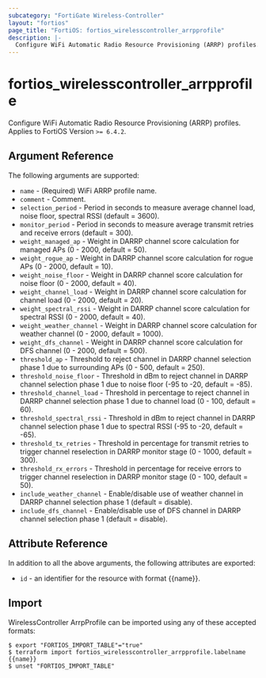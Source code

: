 ```yaml
---
subcategory: "FortiGate Wireless-Controller"
layout: "fortios"
page_title: "FortiOS: fortios_wirelesscontroller_arrpprofile"
description: |-
  Configure WiFi Automatic Radio Resource Provisioning (ARRP) profiles.
---
```


# fortios_wirelesscontroller_arrpprofile
Configure WiFi Automatic Radio Resource Provisioning (ARRP) profiles. Applies to FortiOS Version `>= 6.4.2`.

## Argument Reference

The following arguments are supported:

* `name` - (Required) WiFi ARRP profile name.
* `comment` - Comment.
* `selection_period` - Period in seconds to measure average channel load, noise floor, spectral RSSI (default = 3600).
* `monitor_period` - Period in seconds to measure average transmit retries and receive errors (default = 300).
* `weight_managed_ap` - Weight in DARRP channel score calculation for managed APs (0 - 2000, default = 50).
* `weight_rogue_ap` - Weight in DARRP channel score calculation for rogue APs (0 - 2000, default = 10).
* `weight_noise_floor` - Weight in DARRP channel score calculation for noise floor (0 - 2000, default = 40).
* `weight_channel_load` - Weight in DARRP channel score calculation for channel load (0 - 2000, default = 20).
* `weight_spectral_rssi` - Weight in DARRP channel score calculation for spectral RSSI (0 - 2000, default = 40).
* `weight_weather_channel` - Weight in DARRP channel score calculation for weather channel (0 - 2000, default = 1000).
* `weight_dfs_channel` - Weight in DARRP channel score calculation for DFS channel (0 - 2000, default = 500).
* `threshold_ap` - Threshold to reject channel in DARRP channel selection phase 1 due to surrounding APs (0 - 500, default = 250).
* `threshold_noise_floor` - Threshold in dBm to reject channel in DARRP channel selection phase 1 due to noise floor (-95 to -20, default = -85).
* `threshold_channel_load` - Threshold in percentage to reject channel in DARRP channel selection phase 1 due to channel load (0 - 100, default = 60).
* `threshold_spectral_rssi` - Threshold in dBm to reject channel in DARRP channel selection phase 1 due to spectral RSSI (-95 to -20, default = -65).
* `threshold_tx_retries` - Threshold in percentage for transmit retries to trigger channel reselection in DARRP monitor stage (0 - 1000, default = 300).
* `threshold_rx_errors` - Threshold in percentage for receive errors to trigger channel reselection in DARRP monitor stage (0 - 100, default = 50).
* `include_weather_channel` - Enable/disable use of weather channel in DARRP channel selection phase 1 (default = disable).
* `include_dfs_channel` - Enable/disable use of DFS channel in DARRP channel selection phase 1 (default = disable).


## Attribute Reference

In addition to all the above arguments, the following attributes are exported:
* `id` - an identifier for the resource with format {{name}}.

## Import

WirelessController ArrpProfile can be imported using any of these accepted formats:
```
$ export "FORTIOS_IMPORT_TABLE"="true"
$ terraform import fortios_wirelesscontroller_arrpprofile.labelname {{name}}
$ unset "FORTIOS_IMPORT_TABLE"
```
